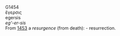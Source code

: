 <body>
  <p>G1454<br>  ἔγερσις  <br> egersis  <br><i>eg‘-er-sis </i><br>From <a href="g1453.htm">1453</a>  a <i>resurgence</i> (from death): - resurrection.<br></p>
 </body>
